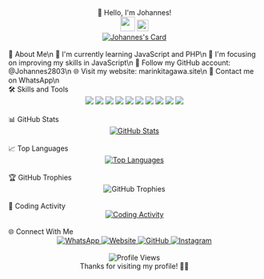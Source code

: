 <div align="center">👋 Hello, I'm Johannes!</div>
<div align="center"> <img src="https://github.com/TheDudeThatCode/TheDudeThatCode/blob/master/Assets/Hi.gif" width="29px"> <img src="https://www.gambaranimasi.org/data/media/1904/animasi-bergerak-smiley-kacamata-hitam-0109.gif" width="23px"> </div> <div align="center"> <a href="https://github.com/johannes2803"> <img src="https://cardivo.vercel.app/api?name=Johannes&description=Hi,%20I'm%20Johannes%20and%20I'm%20just%20a%20newbie%20programmer.%20Nice%20to%20meet%20you%20👋&image=https://telegra.ph/file/5ad7ba96040d0e4ba5cbe.jpg&usqp=CAU&backgroundColor=%23ecf0f1&instagram=@jhnspntx&github=johannes2803&pattern=leaf&colorPattern=%23eaeaea" alt="Johannes's Card"/> </a> </div> <br>
💫 About Me\n
🌱 I'm currently learning JavaScript and PHP\n
👀 I'm focusing on improving my skills in JavaScript\n
🤗 Follow my GitHub account: @Johannes2803\n
🌐 Visit my website: marinkitagawa.site\n
💬 Contact me on WhatsApp\n
<br>
🛠️ Skills and Tools
<div align="center"> <img src="https://img.shields.io/badge/-JavaScript-F7DF1E?style=for-the-badge&logo=javascript&logoColor=black" /> <img src="https://img.shields.io/badge/-PHP-777BB4?style=for-the-badge&logo=php&logoColor=white" /> <img src="https://img.shields.io/badge/-Node.js-339933?style=for-the-badge&logo=Node.js&logoColor=white" /> <img src="https://img.shields.io/badge/-HTML5-E34F26?style=for-the-badge&logo=html5&logoColor=white" /> <img src="https://img.shields.io/badge/-CSS3-1572B6?style=for-the-badge&logo=css3&logoColor=white" /> <img src="https://img.shields.io/badge/-Git-F05032?style=for-the-badge&logo=git&logoColor=white" /> <img src="https://img.shields.io/badge/-GitHub-181717?style=for-the-badge&logo=github&logoColor=white" /> <img src="https://img.shields.io/badge/-Windows-0078D6?style=for-the-badge&logo=windows&logoColor=white" /> <img src="https://img.shields.io/badge/-VS_Code-007ACC?style=for-the-badge&logo=visual-studio-code&logoColor=white" /> <img src="https://img.shields.io/badge/-SQLite-003B57?style=for-the-badge&logo=sqlite&logoColor=white" /> </div> <br>
📊 GitHub Stats
<div align="center"> <a href="https://github.com/Johannes2803"> <img src="https://github-readme-stats.vercel.app/api?username=Johannes2803&bg_color=30,e96443,904e95&title_color=fff&text_color=fff&icon_color=fff&hide_border=true&show_icons=true" alt="GitHub Stats" /> </a> </div> <br>
📈 Top Languages
<div align="center"> <a href="https://github.com/Johannes2803"> <img src="https://github-readme-stats.vercel.app/api/top-langs?username=Johannes2803&bg_color=30,e96443,904e95&title_color=fff&text_color=fff&hide_border=true&show_icons=true&layout=compact" alt="Top Languages" /> </a> </div> <br>
🏆 GitHub Trophies
<div align="center"> <img src="https://github-profile-trophy.vercel.app/?username=Johannes2803&theme=juicyfresh&row=1&column=6&margin-w=15&margin-h=15" alt="GitHub Trophies" /> </div> <br>
📅 Coding Activity
<div align="center"> <a href="https://github.com/Johannes2803"> <img src="https://github-readme-stats.vercel.app/api/wakatime?username=Johannes2803&layout=compact&theme=radical&hide_border=true" alt="Coding Activity" /> </a> </div> <br>
🌐 Connect With Me
<div align="center"> <a href="https://wa.me/+6285767373425"> <img src="https://img.shields.io/badge/WhatsApp-25D366?style=for-the-badge&logo=whatsapp&logoColor=white" alt="WhatsApp" /> </a> <a href="https://marinkitagawa.site"> <img src="https://img.shields.io/badge/Website-FF5722?style=for-the-badge&logo=google-chrome&logoColor=white" alt="Website" /> </a> <a href="https://github.com/Johannes2803"> <img src="https://img.shields.io/badge/GitHub-100000?style=for-the-badge&logo=github&logoColor=white" alt="GitHub" /> </a> <a href="https://instagram.com/jhnspntx"> <img src="https://img.shields.io/badge/Instagram-E4405F?style=for-the-badge&logo=instagram&logoColor=white" alt="Instagram" /> </a> </div> <br> <div align="center"> <img src="https://komarev.com/ghpvc/?username=Johannes2803&color=blueviolet&style=flat-square&label=Profile+Views" alt="Profile Views" /> </div> <div align="center">
Thanks for visiting my profile! 👨‍💻
</div>
